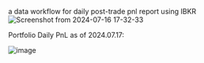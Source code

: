 a data workflow for daily post-trade pnl report using IBKR
![Screenshot from 2024-07-16 17-32-33](https://github.com/user-attachments/assets/122c174e-e153-4b55-9f24-6153e7b0ac66)

Portfolio Daily PnL as of 2024.07.17:

![image](https://github.com/user-attachments/assets/464170eb-096b-4d21-a7d3-d6e04184bf88)



